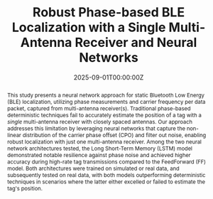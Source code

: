 ---
title: 'Robust Phase-based BLE Localization with a Single Multi-Antenna Receiver and Neural Networks'

# Authors
# If you created a profile for a user (e.g. the default `admin` user), write the username (folder name) here
# and it will be replaced with their full name and linked to their profile.
authors:
  - Georgios Andreadis
  - Panos N. Alevizos
  - Aggelos Bletsas

date: '2025-09-01T00:00:00Z'
doi: ''

# Schedule page publish date (NOT publication's date).
publishDate: '2017-01-01T00:00:00Z'

# Publication type.
# Accepts a single type but formatted as a YAML list (for Hugo requirements).
# Enter a publication type from the CSL standard.
publication_types: ['paper-conference']

# Publication name and optional abbreviated publication name.
publication: In *15th International Conference on Indoor Positioning and Indoor Navigation 2025*
publication_short: In *IPIN 2025*

abstract: This study presents a neural network approach for static Bluetooth Low Energy (BLE) localization, utilizing phase measurements and carrier frequency per data packet, captured from multi-antenna receiver(s). Traditional phase-based deterministic techniques fail to accurately estimate the position of a tag with a *single* multi-antenna receiver with closely spaced antennas. Our approach addresses this limitation by leveraging neural networks that capture the non-linear distribution of the carrier phase offset (CPO) and filter out noise, enabling robust localization with just one multi-antenna receiver. Among the two neural network architectures tested, the Long Short-Term Memory (LSTM) model demonstrated notable resilience against phase noise and achieved higher accuracy during high-rate tag transmissions compared to the FeedForward (FF) model. Both architectures were trained on simulated or real data, and subsequently tested on real data, with both models outperforming deterministic techniques in scenarios where the latter either excelled or failed to estimate the tag's position.

# Summary. An optional shortened abstract.
summary: Lorem ipsum dolor sit amet, consectetur adipiscing elit. Duis posuere tellus ac convallis placerat. Proin tincidunt magna sed ex sollicitudin condimentum.

tags: []

# Display this page in the Featured widget?
featured: true

# Custom links (uncomment lines below)
# links:
# - name: Custom Link
#   url: http://example.org

url_pdf: uploads/Lorem_ipsum.pdf
url_code: ''
url_dataset: 'https://github.com/geoandrs/ble-dataset'
url_poster: ''
url_project: ''
url_slides: ''
url_source: ''
url_video: ''

# # Featured image
# # To use, add an image named `featured.jpg/png` to your page's folder.
# image:
#   caption: ''
#   focal_point: ''
#   preview_only: false

# Associated Projects (optional).
#   Associate this publication with one or more of your projects.
#   Simply enter your project's folder or file name without extension.
#   E.g. `internal-project` references `content/project/internal-project/index.md`.
#   Otherwise, set `projects: []`.
projects:
  - example

# Slides (optional).
#   Associate this publication with Markdown slides.
#   Simply enter your slide deck's filename without extension.
#   E.g. `slides: "example"` references `content/slides/example/index.md`.
#   Otherwise, set `slides: ""`.
slides: ""
---